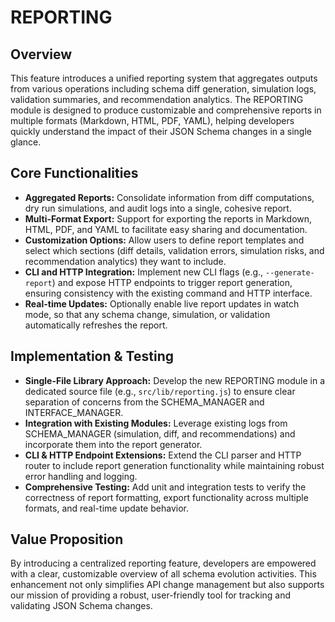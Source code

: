 # REPORTING

## Overview
This feature introduces a unified reporting system that aggregates outputs from various operations including schema diff generation, simulation logs, validation summaries, and recommendation analytics. The REPORTING module is designed to produce customizable and comprehensive reports in multiple formats (Markdown, HTML, PDF, YAML), helping developers quickly understand the impact of their JSON Schema changes in a single glance.

## Core Functionalities
- **Aggregated Reports:** Consolidate information from diff computations, dry run simulations, and audit logs into a single, cohesive report.
- **Multi-Format Export:** Support for exporting the reports in Markdown, HTML, PDF, and YAML to facilitate easy sharing and documentation.
- **Customization Options:** Allow users to define report templates and select which sections (diff details, validation errors, simulation risks, and recommendation analytics) they want to include.
- **CLI and HTTP Integration:** Implement new CLI flags (e.g., `--generate-report`) and expose HTTP endpoints to trigger report generation, ensuring consistency with the existing command and HTTP interface.
- **Real-time Updates:** Optionally enable live report updates in watch mode, so that any schema change, simulation, or validation automatically refreshes the report.

## Implementation & Testing
- **Single-File Library Approach:** Develop the new REPORTING module in a dedicated source file (e.g., `src/lib/reporting.js`) to ensure clear separation of concerns from the SCHEMA_MANAGER and INTERFACE_MANAGER.
- **Integration with Existing Modules:** Leverage existing logs from SCHEMA_MANAGER (simulation, diff, and recommendations) and incorporate them into the report generator.
- **CLI & HTTP Endpoint Extensions:** Extend the CLI parser and HTTP router to include report generation functionality while maintaining robust error handling and logging.
- **Comprehensive Testing:** Add unit and integration tests to verify the correctness of report formatting, export functionality across multiple formats, and real-time update behavior.

## Value Proposition
By introducing a centralized reporting feature, developers are empowered with a clear, customizable overview of all schema evolution activities. This enhancement not only simplifies API change management but also supports our mission of providing a robust, user-friendly tool for tracking and validating JSON Schema changes.